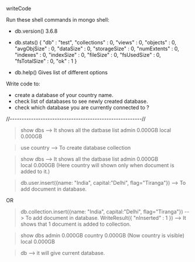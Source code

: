 writeCode

Run these shell commands in mongo shell:

- db.version()
  3.6.8

- db.stats()
  {
  "db" : "test",
  "collections" : 0,
  "views" : 0,
  "objects" : 0,
  "avgObjSize" : 0,
  "dataSize" : 0,
  "storageSize" : 0,
  "numExtents" : 0,
  "indexes" : 0,
  "indexSize" : 0,
  "fileSize" : 0,
  "fsUsedSize" : 0,
  "fsTotalSize" : 0,
  "ok" : 1
  }
- db.help()
  Gives list of different options

Write code to:

- create a database of your country name.
- check list of databases to see newly created database.
- check which database you are currently connected to ?

//--------------------------------------------------------//

> show dbs --> It shows all the datbase list
> admin 0.000GB
> local 0.000GB

> use country --> To create database collection

> show dbs --> It shows all the datbase list
> admin 0.000GB  
>  local 0.000GB (Here country will shown only when document is added to it.)

> db.user.insert({name: "India", capital:"Delhi", flag="Tiranga"}) --> To add document in database.

OR

> db.collection.insert({name: "India", capital:"Delhi", flag="Tiranga"}) --> To add document in database.
> WriteResult({ "nInserted" : 1 }) --> It shows that 1 document is added to collection.

> show dbs
> admin 0.000GB
> country 0.000GB (Now country is visible)
> local 0.000GB

> db --> it will give current database.
